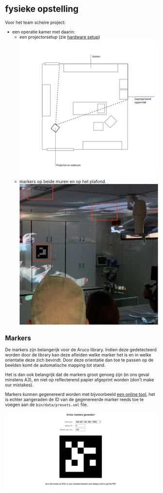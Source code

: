 # fysieke opstelling

Voor het team scheire project:

- een operatie kamer met daarin:
	- een projectorsetup (zie [hardware setup](hardware_NL.md))
![Image of physical setup](images/physical-scheme.png)
	- markers op beide muren en op het plafond.
![Image of marker locations setup](images/markerloc.png)
		

## Markers

De markers zijn belangerijk voor de Aruco library. Indien deze gedetecteerd worden door de library kan deze afleiden welke marker het is en in welke orientatie deze zich bevindt. Door deze orientatie dan toe te passen op de beelden komt de automatische mapping tot stand. 

Het is dan ook belangrijk dat de markers groot genoeg zijn (in ons geval minstens A3), en niet op reflecterend papier afgeprint worden (don't make our mistakes). 

Markers kunnen gegenereerd worden met bijvoorbeeld [een online tool](https://chev.me/arucogen/), het is echter aangeraden de ID van de gegenereerde marker reeds toe te voegen aan de `bin/data/presets.xml` file.

![Image of a marker](images/marker.png)

